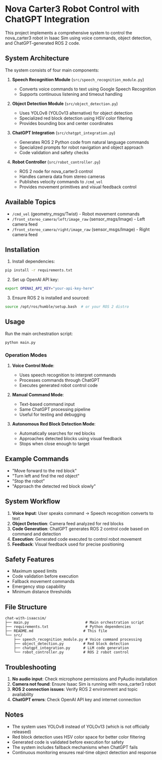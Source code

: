 # Nova Carter3 Robot Control with ChatGPT Integration

This project implements a comprehensive system to control the nova_carter3 robot in Isaac Sim using voice commands, object detection, and ChatGPT-generated ROS 2 code.

## System Architecture

The system consists of four main components:

1. **Speech Recognition Module** (`src/speech_recognition_module.py`)
   - Converts voice commands to text using Google Speech Recognition
   - Supports continuous listening and timeout handling

2. **Object Detection Module** (`src/object_detection.py`)
   - Uses YOLOv8 (YOLOv13 alternative) for object detection
   - Specialized red block detection using HSV color filtering
   - Provides bounding box and center coordinates

3. **ChatGPT Integration** (`src/chatgpt_integration.py`)
   - Generates ROS 2 Python code from natural language commands
   - Specialized prompts for robot navigation and object approach
   - Code validation and safety checks

4. **Robot Controller** (`src/robot_controller.py`)
   - ROS 2 node for nova_carter3 control
   - Handles camera data from stereo cameras
   - Publishes velocity commands to `/cmd_vel`
   - Provides movement primitives and visual feedback control

## Available Topics

- `/cmd_vel` (geometry_msgs/Twist) - Robot movement commands
- `/front_stereo_camera/left/image_raw` (sensor_msgs/Image) - Left camera feed
- `/front_stereo_camera/right/image_raw` (sensor_msgs/Image) - Right camera feed

## Installation

1. Install dependencies:
```bash
pip install -r requirements.txt
```

2. Set up OpenAI API key:
```bash
export OPENAI_API_KEY="your-api-key-here"
```

3. Ensure ROS 2 is installed and sourced:
```bash
source /opt/ros/humble/setup.bash  # or your ROS 2 distro
```

## Usage

Run the main orchestration script:

```bash
python main.py
```

### Operation Modes

1. **Voice Control Mode**: 
   - Uses speech recognition to interpret commands
   - Processes commands through ChatGPT
   - Executes generated robot control code

2. **Manual Command Mode**:
   - Text-based command input
   - Same ChatGPT processing pipeline
   - Useful for testing and debugging

3. **Autonomous Red Block Detection Mode**:
   - Automatically searches for red blocks
   - Approaches detected blocks using visual feedback
   - Stops when close enough to target

## Example Commands

- "Move forward to the red block"
- "Turn left and find the red object"
- "Stop the robot"
- "Approach the detected red block slowly"

## System Workflow

1. **Voice Input**: User speaks command → Speech recognition converts to text
2. **Object Detection**: Camera feed analyzed for red blocks
3. **Code Generation**: ChatGPT generates ROS 2 control code based on command and detection
4. **Execution**: Generated code executed to control robot movement
5. **Feedback**: Visual feedback used for precise positioning

## Safety Features

- Maximum speed limits
- Code validation before execution
- Fallback movement commands
- Emergency stop capability
- Minimum distance thresholds

## File Structure

```
chat-with-isaacsim/
├── main.py                          # Main orchestration script
├── requirements.txt                 # Python dependencies
├── README.md                       # This file
└── src/
    ├── speech_recognition_module.py # Voice command processing
    ├── object_detection.py         # Red block detection
    ├── chatgpt_integration.py      # LLM code generation
    └── robot_controller.py         # ROS 2 robot control
```

## Troubleshooting

1. **No audio input**: Check microphone permissions and PyAudio installation
2. **Camera not found**: Ensure Isaac Sim is running with nova_carter3 robot
3. **ROS 2 connection issues**: Verify ROS 2 environment and topic availability
4. **ChatGPT errors**: Check OpenAI API key and internet connection

## Notes

- The system uses YOLOv8 instead of YOLOv13 (which is not officially released)
- Red block detection uses HSV color space for better color filtering
- Generated code is validated before execution for safety
- The system includes fallback mechanisms when ChatGPT fails
- Continuous monitoring ensures real-time object detection and response